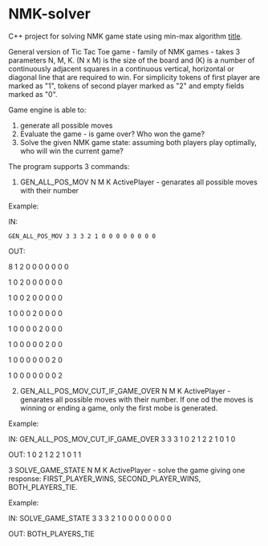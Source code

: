 # NMK-solver
C++ project for solving NMK game state using min-max algorithm
[title](https://pl.wikipedia.org/wiki/Algorytm_min-max).

General version of Tic Tac Toe game - family of NMK games - takes 3 parameters N, M, K. (N x M) is the size of the board and (K) is a number of continuously adjacent squares in a continuous vertical, horizontal or diagonal line that are required to win. For simplicity tokens of first player are marked as "1", tokens of second player marked as "2" and empty fields marked as "0".

Game engine is able to:
1. generate all possible moves
2. Evaluate the game - is game over? Who won the game?
3. Solve the given NMK game state: assuming both players play optimally, who will win the current game?

The program supports 3 commands:

1. GEN_ALL_POS_MOV N M K ActivePlayer - genarates all possible moves with their number

Example:

IN:

`GEN_ALL_POS_MOV 3 3 3 2
1 0 0
0 0 0
0 0 0`

OUT:

8
1 2 0
0 0 0
0 0 0

1 0 2
0 0 0
0 0 0

1 0 0
2 0 0
0 0 0

1 0 0
0 2 0
0 0 0

1 0 0
0 0 2
0 0 0

1 0 0
0 0 0
2 0 0

1 0 0
0 0 0
0 2 0

1 0 0
0 0 0
0 0 2


2. GEN_ALL_POS_MOV_CUT_IF_GAME_OVER N M K ActivePlayer - genarates all possible moves with their number. If one od the moves is winning or ending a game, only the first mobe is generated.

Example:

IN:
GEN_ALL_POS_MOV_CUT_IF_GAME_OVER 3 3 3 1
0 2 1
2 2 1
0 1 0

OUT:
1
0 2 1
2 2 1
0 1 1


3 SOLVE_GAME_STATE N M K ActivePlayer - solve the game giving one response: FIRST_PLAYER_WINS, SECOND_PLAYER_WINS, BOTH_PLAYERS_TIE.

Example:

IN:
SOLVE_GAME_STATE 3 3 3 2
1 0 0
0 0 0
0 0 0

OUT:
BOTH_PLAYERS_TIE
